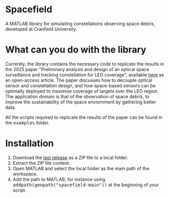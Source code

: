 # Spacefield
A MATLAB library for simulating constellations observing space debris, developed at Cranfield University.

# What can you do with the library
Currently, the library contains the necessary code to replicate the results in the 2025 paper "Preliminary analysis and design of an optical space surveillance and tracking constellation for LEO coverage", available [here](https://doi.org/10.1016/j.actaastro.2025.02.019) as an open-access article. The paper discusses how to decouple optical sensor and constellation design, and how space-based sensors can be optimally deployed to maximise coverage of targets over the LEO region. The application domain is that of the observation of space debris, to improve the sustainability of the space enviornment by gathering better data.

All the scripts required to replicate the results of the paper can be found in the <kbd>examples</kbd> folder.

# Installation
1. Download the [last release](https://github.com/Space-Group-Cranfield-University/spacefield/releases) as a ZIP file to a local folder.
2. Extract the ZIP file content.
3. Open MATLAB and select the local folder as the main path of the workspace.
4. Add the path to MATLAB, for instance using <kbd>addpath(genpath("spacefield-main"))</kbd> at the beginning of your script.
